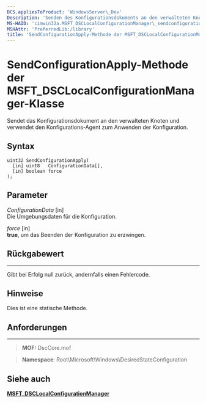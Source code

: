 ```yaml
---
DCS.appliesToProduct: 'WindowsServer\_Dev'
Description: 'Senden des Konfigurationsdokuments an den verwalteten Knoten und Verwenden des Konfigurations-Agents zum Anwenden der Konfiguration.'
MS-HAID: 'cimwin32a.MSFT_DSCLocalConfigurationManager\_sendconfigurationapply'
MSHAttr: 'PreferredLib:/library'
title: 'SendConfigurationApply-Methode der MSFT_DSCLocalConfigurationManager-Klasse'
---
```


# SendConfigurationApply-Methode der MSFT_DSCLocalConfigurationManager-Klasse

Sendet das Konfigurationsdokument an den verwalteten Knoten und verwendet den Konfigurations-Agent zum Anwenden der Konfiguration.

Syntax
------

```mof
uint32 SendConfigurationApply(
  [in] uint8   ConfigurationData[],
  [in] boolean force
);
```

Parameter
----------

*ConfigurationData* \[in\]  
Die Umgebungsdaten für die Konfiguration.

*force* \[in\]  
**true**, um das Beenden der Konfiguration zu erzwingen.

## Rückgabewert
------------

Gibt bei Erfolg null zurück, andernfalls einen Fehlercode.

## Hinweise

Dies ist eine statische Methode.

## Anforderungen
------------
>**MOF:** DscCore.mof

>**Namespace**: Root\Microsoft\Windows\DesiredStateConfiguration


## Siehe auch


[**MSFT_DSCLocalConfigurationManager**](msft-dsclocalconfigurationmanager.md)


 

 





<!--HONumber=Apr16_HO2-->


